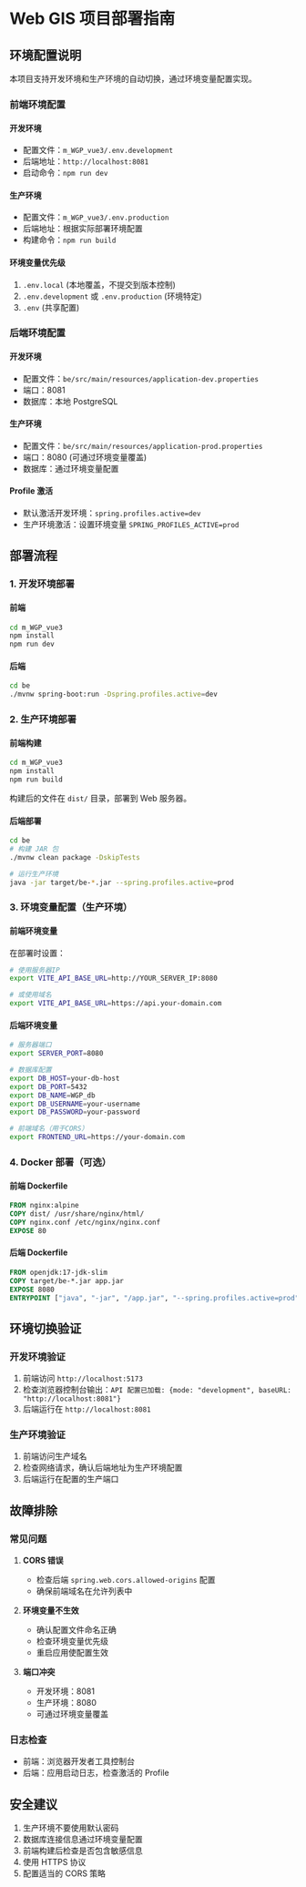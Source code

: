 # Web GIS 项目部署指南

## 环境配置说明

本项目支持开发环境和生产环境的自动切换，通过环境变量配置实现。

### 前端环境配置

#### 开发环境
- 配置文件：`m_WGP_vue3/.env.development`
- 后端地址：`http://localhost:8081`
- 启动命令：`npm run dev`

#### 生产环境
- 配置文件：`m_WGP_vue3/.env.production`
- 后端地址：根据实际部署环境配置
- 构建命令：`npm run build`

#### 环境变量优先级
1. `.env.local` (本地覆盖，不提交到版本控制)
2. `.env.development` 或 `.env.production` (环境特定)
3. `.env` (共享配置)

### 后端环境配置

#### 开发环境
- 配置文件：`be/src/main/resources/application-dev.properties`
- 端口：8081
- 数据库：本地 PostgreSQL

#### 生产环境
- 配置文件：`be/src/main/resources/application-prod.properties`
- 端口：8080 (可通过环境变量覆盖)
- 数据库：通过环境变量配置

#### Profile 激活
- 默认激活开发环境：`spring.profiles.active=dev`
- 生产环境激活：设置环境变量 `SPRING_PROFILES_ACTIVE=prod`

## 部署流程

### 1. 开发环境部署

#### 前端
```bash
cd m_WGP_vue3
npm install
npm run dev
```

#### 后端
```bash
cd be
./mvnw spring-boot:run -Dspring.profiles.active=dev
```

### 2. 生产环境部署

#### 前端构建
```bash
cd m_WGP_vue3
npm install
npm run build
```

构建后的文件在 `dist/` 目录，部署到 Web 服务器。

#### 后端部署
```bash
cd be
# 构建 JAR 包
./mvnw clean package -DskipTests

# 运行生产环境
java -jar target/be-*.jar --spring.profiles.active=prod
```

### 3. 环境变量配置（生产环境）

#### 前端环境变量
在部署时设置：
```bash
# 使用服务器IP
export VITE_API_BASE_URL=http://YOUR_SERVER_IP:8080

# 或使用域名
export VITE_API_BASE_URL=https://api.your-domain.com
```

#### 后端环境变量
```bash
# 服务器端口
export SERVER_PORT=8080

# 数据库配置
export DB_HOST=your-db-host
export DB_PORT=5432
export DB_NAME=WGP_db
export DB_USERNAME=your-username
export DB_PASSWORD=your-password

# 前端域名（用于CORS）
export FRONTEND_URL=https://your-domain.com
```

### 4. Docker 部署（可选）

#### 前端 Dockerfile
```dockerfile
FROM nginx:alpine
COPY dist/ /usr/share/nginx/html/
COPY nginx.conf /etc/nginx/nginx.conf
EXPOSE 80
```

#### 后端 Dockerfile
```dockerfile
FROM openjdk:17-jdk-slim
COPY target/be-*.jar app.jar
EXPOSE 8080
ENTRYPOINT ["java", "-jar", "/app.jar", "--spring.profiles.active=prod"]
```

## 环境切换验证

### 开发环境验证
1. 前端访问 `http://localhost:5173`
2. 检查浏览器控制台输出：`API 配置已加载: {mode: "development", baseURL: "http://localhost:8081"}`
3. 后端运行在 `http://localhost:8081`

### 生产环境验证
1. 前端访问生产域名
2. 检查网络请求，确认后端地址为生产环境配置
3. 后端运行在配置的生产端口

## 故障排除

### 常见问题

1. **CORS 错误**
   - 检查后端 `spring.web.cors.allowed-origins` 配置
   - 确保前端域名在允许列表中

2. **环境变量不生效**
   - 确认配置文件命名正确
   - 检查环境变量优先级
   - 重启应用使配置生效

3. **端口冲突**
   - 开发环境：8081
   - 生产环境：8080
   - 可通过环境变量覆盖

### 日志检查

- 前端：浏览器开发者工具控制台
- 后端：应用启动日志，检查激活的 Profile

## 安全建议

1. 生产环境不要使用默认密码
2. 数据库连接信息通过环境变量配置
3. 前端构建后检查是否包含敏感信息
4. 使用 HTTPS 协议
5. 配置适当的 CORS 策略

